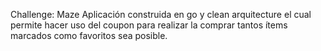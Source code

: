 Challenge: Maze
Aplicación construida en go y clean arquitecture el cual permite hacer uso del coupon para realizar la comprar tantos ítems marcados como favoritos sea posible.